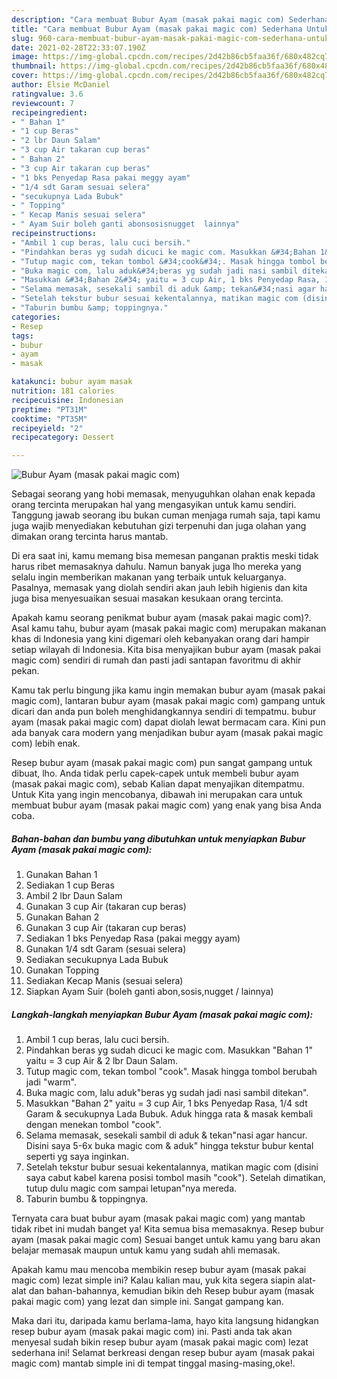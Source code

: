 ```yaml
---
description: "Cara membuat Bubur Ayam (masak pakai magic com) Sederhana Untuk Jualan"
title: "Cara membuat Bubur Ayam (masak pakai magic com) Sederhana Untuk Jualan"
slug: 960-cara-membuat-bubur-ayam-masak-pakai-magic-com-sederhana-untuk-jualan
date: 2021-02-28T22:33:07.190Z
image: https://img-global.cpcdn.com/recipes/2d42b86cb5faa36f/680x482cq70/bubur-ayam-masak-pakai-magic-com-foto-resep-utama.jpg
thumbnail: https://img-global.cpcdn.com/recipes/2d42b86cb5faa36f/680x482cq70/bubur-ayam-masak-pakai-magic-com-foto-resep-utama.jpg
cover: https://img-global.cpcdn.com/recipes/2d42b86cb5faa36f/680x482cq70/bubur-ayam-masak-pakai-magic-com-foto-resep-utama.jpg
author: Elsie McDaniel
ratingvalue: 3.6
reviewcount: 7
recipeingredient:
- " Bahan 1"
- "1 cup Beras"
- "2 lbr Daun Salam"
- "3 cup Air takaran cup beras"
- " Bahan 2"
- "3 cup Air takaran cup beras"
- "1 bks Penyedap Rasa pakai meggy ayam"
- "1/4 sdt Garam sesuai selera"
- "secukupnya Lada Bubuk"
- " Topping"
- " Kecap Manis sesuai selera"
- " Ayam Suir boleh ganti abonsosisnugget  lainnya"
recipeinstructions:
- "Ambil 1 cup beras, lalu cuci bersih."
- "Pindahkan beras yg sudah dicuci ke magic com. Masukkan &#34;Bahan 1&#34; yaitu = 3 cup Air &amp; 2 lbr Daun Salam."
- "Tutup magic com, tekan tombol &#34;cook&#34;. Masak hingga tombol berubah jadi &#34;warm&#34;."
- "Buka magic com, lalu aduk&#34;beras yg sudah jadi nasi sambil ditekan&#34;."
- "Masukkan &#34;Bahan 2&#34; yaitu = 3 cup Air, 1 bks Penyedap Rasa, 1/4 sdt Garam &amp; secukupnya Lada Bubuk. Aduk hingga rata &amp; masak kembali dengan menekan tombol &#34;cook&#34;."
- "Selama memasak, sesekali sambil di aduk &amp; tekan&#34;nasi agar hancur. Disini saya 5-6x buka magic com &amp; aduk&#34; hingga tekstur bubur kental seperti yg saya inginkan."
- "Setelah tekstur bubur sesuai kekentalannya, matikan magic com (disini saya cabut kabel karena posisi tombol masih &#34;cook&#34;). Setelah dimatikan, tutup dulu magic com sampai letupan&#34;nya mereda."
- "Taburin bumbu &amp; toppingnya."
categories:
- Resep
tags:
- bubur
- ayam
- masak

katakunci: bubur ayam masak 
nutrition: 181 calories
recipecuisine: Indonesian
preptime: "PT31M"
cooktime: "PT35M"
recipeyield: "2"
recipecategory: Dessert

---
```



![Bubur Ayam (masak pakai magic com)](https://img-global.cpcdn.com/recipes/2d42b86cb5faa36f/680x482cq70/bubur-ayam-masak-pakai-magic-com-foto-resep-utama.jpg)

Sebagai seorang yang hobi memasak, menyuguhkan olahan enak kepada orang tercinta merupakan hal yang mengasyikan untuk kamu sendiri. Tanggung jawab seorang ibu bukan cuman menjaga rumah saja, tapi kamu juga wajib menyediakan kebutuhan gizi terpenuhi dan juga olahan yang dimakan orang tercinta harus mantab.

Di era  saat ini, kamu memang bisa memesan panganan praktis meski tidak harus ribet memasaknya dahulu. Namun banyak juga lho mereka yang selalu ingin memberikan makanan yang terbaik untuk keluarganya. Pasalnya, memasak yang diolah sendiri akan jauh lebih higienis dan kita juga bisa menyesuaikan sesuai masakan kesukaan orang tercinta. 



Apakah kamu seorang penikmat bubur ayam (masak pakai magic com)?. Asal kamu tahu, bubur ayam (masak pakai magic com) merupakan makanan khas di Indonesia yang kini digemari oleh kebanyakan orang dari hampir setiap wilayah di Indonesia. Kita bisa menyajikan bubur ayam (masak pakai magic com) sendiri di rumah dan pasti jadi santapan favoritmu di akhir pekan.

Kamu tak perlu bingung jika kamu ingin memakan bubur ayam (masak pakai magic com), lantaran bubur ayam (masak pakai magic com) gampang untuk dicari dan anda pun boleh menghidangkannya sendiri di tempatmu. bubur ayam (masak pakai magic com) dapat diolah lewat bermacam cara. Kini pun ada banyak cara modern yang menjadikan bubur ayam (masak pakai magic com) lebih enak.

Resep bubur ayam (masak pakai magic com) pun sangat gampang untuk dibuat, lho. Anda tidak perlu capek-capek untuk membeli bubur ayam (masak pakai magic com), sebab Kalian dapat menyajikan ditempatmu. Untuk Kita yang ingin mencobanya, dibawah ini merupakan cara untuk membuat bubur ayam (masak pakai magic com) yang enak yang bisa Anda coba.

<!--inarticleads1-->

##### Bahan-bahan dan bumbu yang dibutuhkan untuk menyiapkan Bubur Ayam (masak pakai magic com):

1. Gunakan  Bahan 1
1. Sediakan 1 cup Beras
1. Ambil 2 lbr Daun Salam
1. Gunakan 3 cup Air (takaran cup beras)
1. Gunakan  Bahan 2
1. Gunakan 3 cup Air (takaran cup beras)
1. Sediakan 1 bks Penyedap Rasa (pakai meggy ayam)
1. Gunakan 1/4 sdt Garam (sesuai selera)
1. Sediakan secukupnya Lada Bubuk
1. Gunakan  Topping
1. Sediakan  Kecap Manis (sesuai selera)
1. Siapkan  Ayam Suir (boleh ganti abon,sosis,nugget / lainnya)




<!--inarticleads2-->

##### Langkah-langkah menyiapkan Bubur Ayam (masak pakai magic com):

1. Ambil 1 cup beras, lalu cuci bersih.
1. Pindahkan beras yg sudah dicuci ke magic com. Masukkan &#34;Bahan 1&#34; yaitu = 3 cup Air &amp; 2 lbr Daun Salam.
1. Tutup magic com, tekan tombol &#34;cook&#34;. Masak hingga tombol berubah jadi &#34;warm&#34;.
1. Buka magic com, lalu aduk&#34;beras yg sudah jadi nasi sambil ditekan&#34;.
1. Masukkan &#34;Bahan 2&#34; yaitu = 3 cup Air, 1 bks Penyedap Rasa, 1/4 sdt Garam &amp; secukupnya Lada Bubuk. Aduk hingga rata &amp; masak kembali dengan menekan tombol &#34;cook&#34;.
1. Selama memasak, sesekali sambil di aduk &amp; tekan&#34;nasi agar hancur. Disini saya 5-6x buka magic com &amp; aduk&#34; hingga tekstur bubur kental seperti yg saya inginkan.
1. Setelah tekstur bubur sesuai kekentalannya, matikan magic com (disini saya cabut kabel karena posisi tombol masih &#34;cook&#34;). Setelah dimatikan, tutup dulu magic com sampai letupan&#34;nya mereda.
1. Taburin bumbu &amp; toppingnya.




Ternyata cara buat bubur ayam (masak pakai magic com) yang mantab tidak ribet ini mudah banget ya! Kita semua bisa memasaknya. Resep bubur ayam (masak pakai magic com) Sesuai banget untuk kamu yang baru akan belajar memasak maupun untuk kamu yang sudah ahli memasak.

Apakah kamu mau mencoba membikin resep bubur ayam (masak pakai magic com) lezat simple ini? Kalau kalian mau, yuk kita segera siapin alat-alat dan bahan-bahannya, kemudian bikin deh Resep bubur ayam (masak pakai magic com) yang lezat dan simple ini. Sangat gampang kan. 

Maka dari itu, daripada kamu berlama-lama, hayo kita langsung hidangkan resep bubur ayam (masak pakai magic com) ini. Pasti anda tak akan menyesal sudah bikin resep bubur ayam (masak pakai magic com) lezat sederhana ini! Selamat berkreasi dengan resep bubur ayam (masak pakai magic com) mantab simple ini di tempat tinggal masing-masing,oke!.


